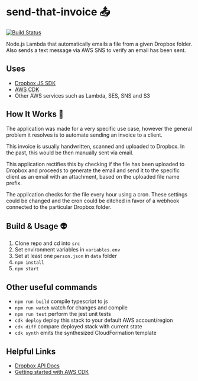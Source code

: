 # send-that-invoice 📤
[![Build Status](https://travis-ci.org/daviddeejjames/send-that-invoice.svg?branch=master)](https://travis-ci.org/daviddeejjames/send-that-invoice)

Node.js Lambda that automatically emails a file from a given Dropbox folder.
Also sends a text message via AWS SNS to verify an email has been sent.

## Uses
- [Dropbox JS SDK](https://github.com/dropbox/dropbox-sdk-js)
- [AWS CDK]()
- Other AWS services such as Lambda, SES, SNS and S3

## How It Works 🔧
The application was made for a very specific use case, however the general problem it resolves is to automate sending an invoice to a client.

This invoice is usually handwritten, scanned and uploaded to Dropbox. In the past, this would be then manually sent via email.

This application rectifies this by checking if the file has been uploaded to Dropbox and proceeds to generate the email and send it to the specific client as an email with an attachment, based on the uploaded file name prefix.

The application checks for the file every hour using a cron. These settings could be changed and the cron could be ditched in favor of a webhook connected to the particular Dropbox folder.

## Build & Usage :alien:
1. Clone repo and cd into ```src```
1. Set environment variables in ```variables.env```
1. Set at least one ```person.json``` in ```data``` folder
1. ```npm install```
1. ```npm start```

## Other useful commands

 * `npm run build`   compile typescript to js
 * `npm run watch`   watch for changes and compile
 * `npm run test`    perform the jest unit tests
 * `cdk deploy`      deploy this stack to your default AWS account/region
 * `cdk diff`        compare deployed stack with current state
 * `cdk synth`       emits the synthesized CloudFormation template

## Helpful Links
- [Dropbox API Docs](http://dropbox.github.io/dropbox-sdk-js/)
- [Getting started with AWS CDK](https://docs.aws.amazon.com/cdk/latest/guide/getting_started.html)
